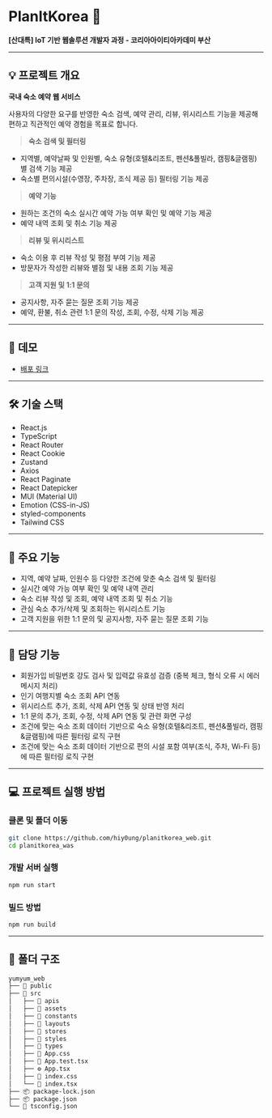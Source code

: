 # PlanItKorea 🏨
**[산대특] IoT 기반 웹솔루션 개발자 과정 - 코리아아이티아카데미 부산**

---

## 💡 프로젝트 개요
**국내 숙소 예약 웹 서비스**

사용자의 다양한 요구를 반영한 숙소 검색, 예약 관리, 리뷰, 위시리스트 기능을 제공해
편하고 직관적인 예약 경험을 목표로 합니다.

> **숙소 검색 및 필터링**
- 지역별, 예약날짜 및 인원별, 숙소 유형(호텔&리조트, 펜션&풀빌라, 캠핑&글램핑)별 검색 기능 제공
- 숙소별 편의시설(수영장, 주차장, 조식 제공 등) 필터링 기능 제공

> **예약 기능**
- 원하는 조건의 숙소 실시간 예약 가능 여부 확인 및 예약 기능 제공
- 예약 내역 조회 및 취소 기능 제공

> **리뷰 및 위시리스트**
- 숙소 이용 후 리뷰 작성 및 평점 부여 기능 제공
- 방문자가 작성한 리뷰와 별점 및 내용 조회 기능 제공

> **고객 지원 및 1:1 문의**
- 공지사항, 자주 묻는 질문 조회 기능 제공
- 예약, 환불, 취소 관련 1:1 문의 작성, 조회, 수정, 삭제 기능 제공

---

## 🔗 데모
- [배포 링크]()

---

## 🛠️ 기술 스택
- React.js
- TypeScript
- React Router
- React Cookie
- Zustand
- Axios
- React Paginate
- React Datepicker
- MUI (Material UI)
- Emotion (CSS-in-JS)
- styled-components
- Tailwind CSS

---

## 📌 주요 기능
- 지역, 예약 날짜, 인원수 등 다양한 조건에 맞춘 숙소 검색 및 필터링
- 실시간 예약 가능 여부 확인 및 예약 내역 관리
- 숙소 리뷰 작성 및 조회, 예약 내역 조회 및 취소 기능
- 관심 숙소 추가/삭제 및 조회하는 위시리스트 기능
- 고객 지원을 위한 1:1 문의 및 공지사항, 자주 묻는 질문 조회 기능

---

## 📌 담당 기능
- 회원가입 비밀번호 강도 검사 및 입력값 유효성 검증 (중복 체크, 형식 오류 시 에러 메시지 처리)
- 인기 여행지별 숙소 조회 API 연동
- 위시리스트 추가, 조회, 삭제 API 연동 및 상태 반영 처리
- 1:1 문의 추가, 조회, 수정, 삭제 API 연동 및 관련 화면 구성
- 조건에 맞는 숙소 조회 데이터 기반으로 숙소 유형(호텔&리조트, 펜션&풀빌라, 캠핑&글램핑)에 따른 필터링 로직 구현
- 조건에 맞는 숙소 조회 데이터 기반으로 편의 시설 포함 여부(조식, 주차, Wi-Fi 등)에 따른 필터링 로직 구현

---

## 💻 프로젝트 실행 방법
### 클론 및 폴더 이동
```bash
git clone https://github.com/hiy0ung/planitkorea_web.git
cd planitkorea_was
```

### 개발 서버 실행
```bash
npm run start
```

### 빌드 방법
```bash
npm run build
```

---

## 📁 폴더 구조
```md
yumyum_web
├── 📂 public
├── 📂 src
│   ├── 📂 apis
│   ├── 📂 assets
│   ├── 📂 constants
│   ├── 📂 layouts
│   ├── 📂 stores
│   ├── 📂 styles
│   ├── 📂 types
│   ├── 📃 App.css
│   ├── 🧪 App.test.tsx
│   ├── ⚙️ App.tsx
│   ├── 📃 index.css
│   └── 📃 index.tsx
├── 📦 package-lock.json
├── 📦 package.json
└── 🧭 tsconfig.json
```

